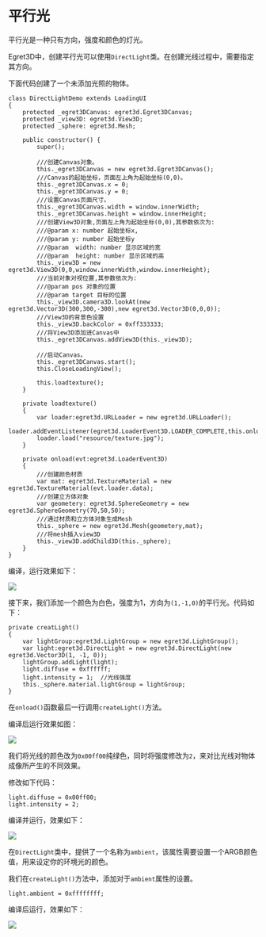 # 平行光

平行光是一种只有方向，强度和颜色的灯光。

Egret3D中，创建平行光可以使用`DirectLight`类。在创建光线过程中，需要指定其方向。

下面代码创建了一个未添加光照的物体。


```
class DirectLightDemo extends LoadingUI
{
    protected _egret3DCanvas: egret3d.Egret3DCanvas;
    protected _view3D: egret3d.View3D;
    protected _sphere: egret3d.Mesh;

    public constructor() {
        super();

        ///创建Canvas对象。
        this._egret3DCanvas = new egret3d.Egret3DCanvas();
        ///Canvas的起始坐标，页面左上角为起始坐标(0,0)。
        this._egret3DCanvas.x = 0;
        this._egret3DCanvas.y = 0;
        ///设置Canvas页面尺寸。
        this._egret3DCanvas.width = window.innerWidth;
        this._egret3DCanvas.height = window.innerHeight;
        ///创建View3D对象,页面左上角为起始坐标(0,0),其参数依次为:
        ///@param x: number 起始坐标x,
        ///@param y: number 起始坐标y
        ///@param  width: number 显示区域的宽
        ///@param  height: number 显示区域的高
        this._view3D = new egret3d.View3D(0,0,window.innerWidth,window.innerHeight);
        ///当前对象对视位置,其参数依次为:
        ///@param pos 对象的位置
        ///@param target 目标的位置
        this._view3D.camera3D.lookAt(new egret3d.Vector3D(300,300,-300),new egret3d.Vector3D(0,0,0));
        ///View3D的背景色设置
        this._view3D.backColor = 0xff333333;
        ///将View3D添加进Canvas中
        this._egret3DCanvas.addView3D(this._view3D);

        ///启动Canvas。
        this._egret3DCanvas.start();
        this.CloseLoadingView();

        this.loadtexture();
    }

    private loadtexture()
    {
        var loader:egret3d.URLLoader = new egret3d.URLLoader();
        loader.addEventListener(egret3d.LoaderEvent3D.LOADER_COMPLETE,this.onload,this);
        loader.load("resource/texture.jpg");
    }

    private onload(evt:egret3d.LoaderEvent3D)
    {
        ///创建颜色材质
        var mat: egret3d.TextureMaterial = new egret3d.TextureMaterial(evt.loader.data);
        ///创建立方体对象
        var geometery: egret3d.SphereGeometry = new egret3d.SphereGeometry(70,50,50);
        ///通过材质和立方体对象生成Mesh
        this._sphere = new egret3d.Mesh(geometery,mat);
        ///将mesh插入view3D
        this._view3D.addChild3D(this._sphere);
    }
}
```

编译，运行效果如下：

![](575cd4729e0ea.png)

接下来，我们添加一个颜色为白色，强度为1，方向为`(1,-1,0)`的平行光。代码如下：

```
private creatLight()
{
    var lightGroup:egret3d.LightGroup = new egret3d.LightGroup();
    var light:egret3d.DirectLight = new egret3d.DirectLight(new egret3d.Vector3D(1, -1, 0));
    lightGroup.addLight(light);
    light.diffuse = 0xffffff;
    light.intensity = 1;  //光线强度
    this._sphere.material.lightGroup = lightGroup;
}
```

在`onload()`函数最后一行调用`createLight()`方法。

编译后运行效果如图：

![](575cd472c171e.png)

我们将光线的颜色改为`0x00ff00`纯绿色，同时将强度修改为`2`，来对比光线对物体成像所产生的不同效果。

修改如下代码：

```
light.diffuse = 0x00ff00;
light.intensity = 2;
```

编译并运行，效果如下：

![](575cd472dca5a.png)

在`DirectLight`类中，提供了一个名称为`ambient`，该属性需要设置一个ARGB颜色值，用来设定你的环境光的颜色。

我们在`createLight()`方法中，添加对于`ambient`属性的设置。

```
light.ambient = 0xffffffff;
```

编译后运行，效果如下：

![](575cd472ecb43.png)



